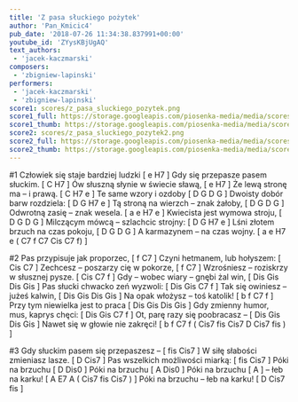 ```yaml
---
title: 'Z pasa słuckiego pożytek'
author: 'Pan_Kmicic4'
pub_date: '2018-07-26 11:34:38.837991+00:00'
youtube_id: 'ZYysKBjUgAQ'
text_authors:
 - 'jacek-kaczmarski'
composers:
 - 'zbigniew-lapinski'
performers:
 - 'jacek-kaczmarski'
 - 'zbigniew-lapinski'
score1: scores/z_pasa_sluckiego_pozytek.png
score1_full: https://storage.googleapis.com/piosenka-media/media/scores/z_pasa_sluckiego_pozytek.png
score1_thumb: https://storage.googleapis.com/piosenka-media/media/scores/z_pasa_sluckiego_pozytek.png.180x0_q85_upscale.png
score2: scores/z_pasa_sluckiego_pozytek2.png
score2_full: https://storage.googleapis.com/piosenka-media/media/scores/z_pasa_sluckiego_pozytek2.png
score2_thumb: https://storage.googleapis.com/piosenka-media/media/scores/z_pasa_sluckiego_pozytek2.png.180x0_q85_upscale.png
---
```


#1
Człowiek się staje bardziej ludzki [ e H7 ]
Gdy się przepasze pasem słuckim. [ C H7 ]
Ów słuszną słynie w świecie sławą, [ e H7 ]
Że lewą stronę ma – i prawą. [ C H7 e ]
Te same wzory i ozdoby [ D G D G ]
Dwoisty dobór barw rozdziela: [ D G H7 e ]
Tą stroną na wierzch – znak żałoby, [ D G D G ]
Odwrotną zasię – znak wesela. [ a e H7 e ]
Kwiecista jest wymowa stroju, [ D G D G ]
Milczącym mówcą – szlachcic strojny: [ D G H7 e ]
Lśni złotem brzuch na czas pokoju, [ D G D G ] 
A karmazynem – na czas wojny. [ a e H7 e ( C7 f C7 Cis C7 f)  ]

#2
Pas przypisuje jak proporzec, [ f C7 ]
Czyni hetmanem, lub hołyszem: [ Cis C7 ]
Zechcesz – poszarzy cię w pokorze, [ f C7 ]
Wzrośniesz – roziskrzy w słusznej pysze. [ Cis C7 f ]
Gdy – wobec wiary – gnębi żal win, [ Dis Gis Dis Gis ]
Pas słucki chwacko zeń wyzwoli: [ Dis Gis C7 f ]
Tak się owiniesz – jużeś kalwin, [ Dis Gis Dis Gis ]
Na opak włożysz – toś katolik! [ b f C7 f ]
Przy tym niewielka jest to praca [ Dis Gis Dis Gis ]
Gdy zmienny humor, mus, kaprys chęci: [ Dis Gis C7 f ]
Ot, parę razy się poobracasz –   [ Dis Gis Dis Gis ]
Nawet się w głowie nie zakręci! [ b f C7 f  ( Cis7 fis Cis7 D Cis7 fis ) ]

#3
Gdy słuckim pasem się przepaszesz – [ fis Cis7 ]
W siłę słabości zmieniasz lasze. [ D Cis7 ]
Pas wszelkich możliwości miarką: [ fis Cis7 ]
Póki na brzuchu [ D Dis0 ]
Póki na brzuchu [ A Dis0 ]
Póki na brzuchu [ A ]
 – łeb na karku! [ A E7 A ( Cis7 fis Cis7 ) ]
Póki na brzuchu – łeb na karku! [ D Cis7 fis ]